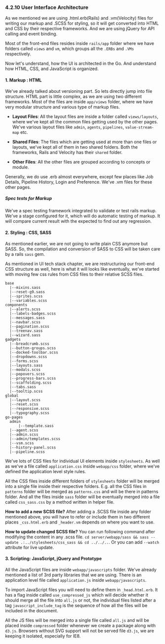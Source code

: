 ### 4.2.10 User Interface Architecture

As we mentioned we are using .html.erb(Rails) and .vm(Velocity) files for writing our markup and .SCSS for styling, so it will get converted into HTML and CSS by their respective frameworks. And we are using jQuery for API calling and event binding.

Most of the front-end files resides inside `rails/app` folder where we have folders called `views` and `vm`, which groups all the `.ERBs` and `.VMs` respectively.

Now let's understand, how the UI is architected in the Go. And understand how HTML, CSS, and JavaScript is organized.


#### 1. Markup : HTML

We've already talked about versioning part. So lets directly jump into file structure. HTML part is little complex, as we are using two different frameworks. Most of the files are inside `app/views` folder, where we have very modular structure and various type of markup files.

-   **Layout Files**: All the layout files are inside a folder called `views/layouts`, where we've kept all the common files getting used by the other pages. We've various layout files like `admin`, `agents`, `pipelines`, `value-stream-map` etc. 

-   **Shared Files**: The files which are getting used at more than one files or layouts, we've kept all of them in two shared folders. Both the frameworks, Rails and Velocity has their `shared` folder.  

-   **Other Files**: All the other files are grouped according to concepts or module.

Generally, we do use .erb almost everywhere, except few places like Job Details, Pipeline History, Login and Preference. We've .vm files for these other pages.


##### Spec tests for Markup

We've a spec testing framework integrated to validate or test rails markup. We've a stage configured for it, which will do automatic testing of markup. It will compare current result with the expected to find out any regression.

#### 2. Styling : CSS, SASS

As mentioned earlier, we are not going to write plain CSS anymore but SASS. So, the compilation and conversion of SASS to CSS will be taken care by a rails `sass` gem.  

As mentioned in UI tech stack chapter, we are restructuring our front-end CSS structure as well, here is what it will looks like eventually, we've started with moving few css rules from CSS files to their relative SCSS files.

```
base
  |--mixins.sass
  |--reset-g9.sass
  |--sprites.scss
  |--variables.scss
components
  |--alerts.scss
  |--labels-badges.scss
  |--messages.sass
  |--navbar.scss
  |--pagination.scss
  |--treenav.sass
  |--wizard.sass
gadgets
  |--breadcrumb.scss
  |--button-groups.scss
  |--docked-toolbar.scss
  |--dropdowns.scss
  |--forms.scss
  |--layouts.sass
  |--modals.scss
  |--popovers.scss
  |--progress-bars.scss
  |--scaffolding.scss
  |--tabs.sass
  |--tooltip.scss
global
  |--layout.scss
  |--reset.scss
  |--responsive.scss
  |--typography.scss
go-pages
  admin
      |--template.sass        
  |--agent.scss
  |--admin.scss
  |--admin/templates.scss
  |--vsm.scss
  |--history-panel.scss
  |--pipeline.scss
```

We've lots of CSS files for individual UI elements inside `stylesheets`. As well as we've a file called `application.css` inside `webapp/css` folder, where we've defined the application level style rules. 

All the CSS files inside different folders of `stylesheets` folder will be merged into a single file inside their respective folders. E.g. all the CSS files in `patterns` folder will be merged as `patterns.css` and will be there in patterns folder. And all the files inside `sass` folder will be eventually merged into a file called `css_sass.css` by a method written in helper file. 

**How to add a new SCSS file?**
After adding a .SCSS file inside any folder mentioned above, you will have to refer or include them in two different places `_css.html.erb` and `_header.vm` depends on where you want to use. 

**How to update changed SCSS file?**
You can run following command after modifying the content in any .scss file. `cd server/webapp/sass && sass --update .:../stylesheets/css_sass && cd ../../..`. Or you can add `--watch` attribute for live update.

#### 3. Scripting: JavaScript, jQuery and Prototype

All the JavaScript files are inside `webapp/javascripts` folder. We've already mentioned a list of 3rd party libraries that we are using. There is an application level file called `application.js` inside `webapp/javascripts`. 

To import JavaScript files you will need to define them in `_head.html.erb`. It has a flag inside called `use_compressed_js` which will decide whether it should merge all the file into `all.js` or not, the individual files listed after a tag `javascript_include_tag` is the sequence of how all the files will be included in the document. 

All the JS files will be merged into a single file called `all.js` and will be placed inside `compressed` folder whenever we create a package along with `d3.js`. Browsers without SVG support will not be served file `d3.js`, we are keeping it isolated, especially for IE8. 
